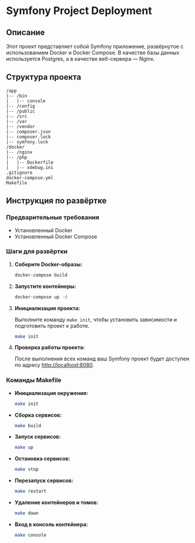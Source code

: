 # Symfony Project Deployment

## Описание

Этот проект представляет собой Symfony приложение, развёрнутое с использованием Docker и Docker Compose. В качестве базы
данных используется Postgres, а в качестве веб-сервера — Nginx.

## Структура проекта

```
/app
|-- /bin
|   |-- console
|-- /config
|-- /public
|-- /src
|-- /var
|-- /vendor
|-- composer.json
|-- composer.lock
|-- symfony.lock
/docker
|-- /nginx
|-- /php
|   |-- Dockerfile
|   |-- xdebug.ini
.gitignore
docker-compose.yml
Makefile
```

## Инструкция по развёртке

### Предварительные требования

- Установленный Docker
- Установленный Docker Compose

### Шаги для развёртки

1. **Соберите Docker-образы:**

   ```sh
   docker-compose build
   ```

2. **Запустите контейнеры:**

   ```sh
   docker-compose up -d
   ```

3. **Инициализация проекта:**

   Выполните команду `make init`, чтобы установить зависимости и подготовить проект к работе.

   ```sh
   make init
   ```

4. **Проверка работы проекта:**

   После выполнения всех команд ваш Symfony проект будет доступен по
   адресу [http://localhost:8080](http://localhost:8080).

### Команды Makefile

- **Инициализация окружения:**

  ```sh
  make init
  ```

- **Сборка сервисов:**

  ```sh
  make build
  ```

- **Запуск сервисов:**

  ```sh
  make up
  ```

- **Остановка сервисов:**

  ```sh
  make stop
  ```

- **Перезапуск сервисов:**

  ```sh
  make restart
  ```

- **Удаление контейнеров и томов:**

  ```sh
  make down
  ```

- **Вход в консоль контейнера:**

  ```sh
  make console
  ```

